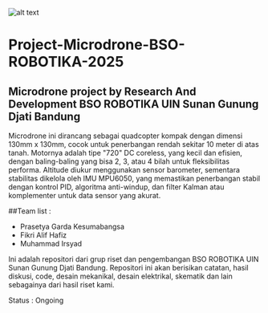 ![alt text](https://github.com/PrasZ24/Project-Microdrone-BSO-ROBOTIKA-2025/blob/main/src/img/hassun%201.jpg?raw=true)

# Project-Microdrone-BSO-ROBOTIKA-2025
## Microdrone project by Research And Development BSO ROBOTIKA UIN Sunan Gunung Djati Bandung
Microdrone ini dirancang sebagai quadcopter kompak dengan dimensi 130mm x 130mm, cocok untuk penerbangan rendah sekitar 10 meter di atas tanah. Motornya adalah tipe "720" DC coreless, yang kecil dan efisien, dengan baling-baling yang bisa 2, 3, atau 4 bilah untuk fleksibilitas performa. Altitude diukur menggunakan sensor barometer, sementara stabilitas dikelola oleh IMU MPU6050, yang memastikan penerbangan stabil dengan kontrol PID, algoritma anti-windup, dan filter Kalman atau komplementer untuk data sensor yang akurat.

##Team list :
  - Prasetya Garda Kesumabangsa
  - Fikri Alif Hafiz
  - Muhammad Irsyad

Ini adalah repositori dari grup riset dan pengembangan BSO ROBOTIKA UIN Sunan Gunung Djati Bandung. Repositori ini akan berisikan catatan, hasil diskusi, code, desain mekanikal, desain elektrikal, skematik dan lain sebagainya dari hasil riset kami.

Status : Ongoing
